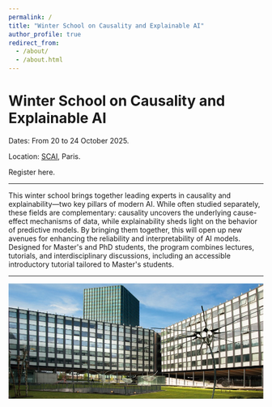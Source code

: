 ```yaml
---
permalink: /
title: "Winter School on Causality and Explainable AI"
author_profile: true
redirect_from: 
  - /about/
  - /about.html
---
```


Winter School on Causality and Explainable AI
======
 
Dates: From 20 to 24 October 2025.

Location: [SCAI](https://scai.sorbonne-universite.fr/), Paris.

Register here.

---

This winter school brings together leading experts in causality and explainability—two key pillars of modern AI. While often studied separately, these fields are complementary: causality uncovers the underlying cause-effect mechanisms of data, while explainability sheds light on the behavior of predictive models. By bringing them together, this will open up new avenues for enhancing the reliability and interpretability of AI models. Designed for Master's and PhD students, the program combines lectures, tutorials, and interdisciplinary discussions, including an accessible introductory tutorial tailored to Master's students.

---

![the location is nice!](/assets/acces_campus_pierre_et_marie_curie_r.jpg)
